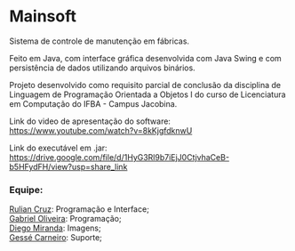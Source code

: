# Mainsoft

Sistema de controle de manutenção em fábricas.

Feito em Java, com interface gráfica desenvolvida com Java Swing e com persistência de dados utilizando arquivos binários.

Projeto desenvolvido como requisito parcial de conclusão da disciplina de Linguagem de Programação Orientada a Objetos I do curso de Licenciatura em Computação do IFBA - Campus Jacobina.

Link do video de apresentação do software: https://www.youtube.com/watch?v=8kKjgfdknwU

Link do executável em .jar: https://drive.google.com/file/d/1HyG3Rl9b7iEjJ0CtjvhaCeB-b5HFydFH/view?usp=share_link

### Equipe:
<a href="https://github.com/ruliancruz">Rulian Cruz</a>: Programação e Interface;
<br><a href="https://github.com/gacav-lab">Gabriel Oliveira</a>: Programação;
<br><a href="https://github.com/devdiegomiranda">Diego Miranda</a>: Imagens;
<br><a href="https://github.com/gessecarneiro">Gessé Carneiro</a>: Suporte;
